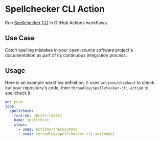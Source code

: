 # Spellchecker CLI Action

Run [Spellchecker CLI](https://github.com/tbroadley/spellchecker-cli) in GitHub Actions workflows.

## Use Case

Catch spelling mistakes in your open-source software project's documentation as part of its continuous integration process.

## Usage

Here is an example workflow definition. It uses `actions/checkout` to check out your repository's code, then `tbroadley/spellchecker-cli-action` to spellcheck it.

```yaml
on: push
jobs:
  spellcheck:
    runs-on: ubuntu-latest
    name: Spellcheck
    steps:
      - uses: actions/checkout@v3
      - uses: tbroadley/spellchecker-cli-action@v1
```
